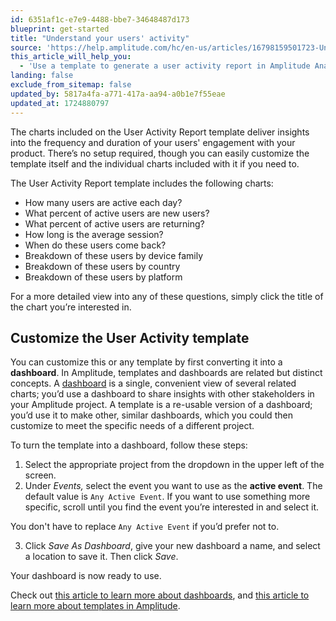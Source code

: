 ```yaml
---
id: 6351af1c-e7e9-4488-bbe7-34648487d173
blueprint: get-started
title: "Understand your users' activity"
source: 'https://help.amplitude.com/hc/en-us/articles/16798159501723-Understand-your-users-activity'
this_article_will_help_you:
  - 'Use a template to generate a user activity report in Amplitude Analytics'
landing: false
exclude_from_sitemap: false
updated_by: 5817a4fa-a771-417a-aa94-a0b1e7f55eae
updated_at: 1724880797
---
```

The charts included on the User Activity Report template deliver insights into the frequency and duration of your users' engagement with your product. There’s no setup required, though you can easily customize the template itself and the individual charts included with it if you need to.

The User Activity Report template includes the following charts:

* How many users are active each day?
* What percent of active users are new users?
* What percent of active users are returning?
* How long is the average session?
* When do these users come back?
* Breakdown of these users by device family
* Breakdown of these users by country
* Breakdown of these users by platform

For a more detailed view into any of these questions, simply click the title of the chart you’re interested in.

## Customize the User Activity template

You can customize this or any template by first converting it into a **dashboard**. In Amplitude, templates and dashboards are related but distinct concepts. A [dashboard](/docs/analytics/dashboard-create) is a single, convenient view of several related charts; you’d use a dashboard to share insights with other stakeholders in your Amplitude project. A template is a re-usable version of a dashboard; you’d use it to make other, similar dashboards, which you could then customize to meet the specific needs of a different project.

To turn the template into a dashboard, follow these steps:

1. Select the appropriate project from the dropdown in the upper left of the screen.
2. Under *Events,* select the event you want to use as the **active event**. The default value is `Any Active Event`. If you want to use something more specific, scroll until you find the event you’re interested in and select it.  
  
You don't have to replace `Any Active Event` if you’d prefer not to.

3. Click *Save As Dashboard*, give your new dashboard a name, and select a location to save it. Then click *Save*.

Your dashboard is now ready to use.

Check out [this article to learn more about dashboards](/docs/analytics/dashboard-create), and [this article to learn more about templates in Amplitude](/docs/analytics/templates).